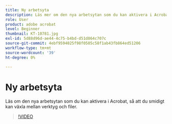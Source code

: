 ```yaml
---
title: Ny arbetsyta
description: Läs mer om den nya arbetsytan som du kan aktivera i Acrobat
role: User
product: adobe acrobat
level: Beginner
thumbnail: KT-10781.jpg
exl-id: 5d88d96d-ae44-4c75-b4bd-d51d864c707c
source-git-commit: 4ebf9594025f98f0505c58f1ab43fb864ed51206
workflow-type: tm+mt
source-wordcount: '39'
ht-degree: 0%

---
```


# Ny arbetsyta

Läs om den nya arbetsytan som du kan aktivera i Acrobat, så att du smidigt kan växla mellan verktyg och filer.

>[!VIDEO](https://video.tv.adobe.com/v/345949?quality=12&learn=on&hidetitle=true)
